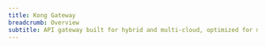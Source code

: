 ```yaml
---
title: Kong Gateway
breadcrumb: Overview
subtitle: API gateway built for hybrid and multi-cloud, optimized for microservices and distributed architectures
---
```

